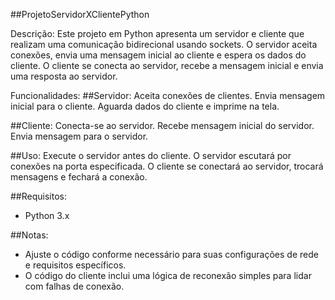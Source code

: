 ##ProjetoServidorXClientePython

Descrição:
Este projeto em Python apresenta um servidor e cliente que realizam uma comunicação bidirecional usando sockets. 
O servidor aceita conexões, envia uma mensagem inicial ao cliente e espera os dados do cliente. O cliente se conecta ao servidor, recebe a mensagem inicial e envia uma resposta ao servidor.

Funcionalidades:
##Servidor:
Aceita conexões de clientes.
Envia mensagem inicial para o cliente.
Aguarda dados do cliente e imprime na tela.

##Cliente:
Conecta-se ao servidor.
Recebe mensagem inicial do servidor.
Envia mensagem para o servidor.

##Uso:
Execute o servidor antes do cliente.
O servidor escutará por conexões na porta especificada.
O cliente se conectará ao servidor, trocará mensagens e fechará a conexão.

##Requisitos:
- Python 3.x

##Notas:
- Ajuste o código conforme necessário para suas configurações de rede e requisitos específicos.
- O código do cliente inclui uma lógica de reconexão simples para lidar com falhas de conexão.

